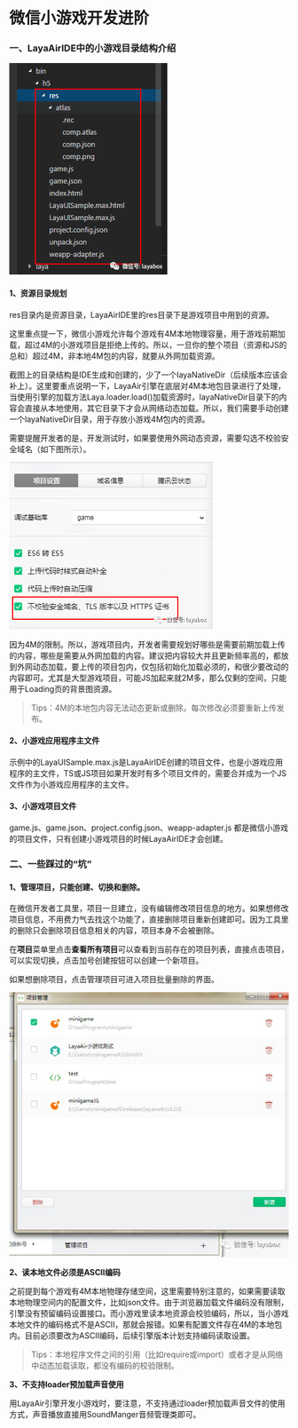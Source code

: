 # 微信小游戏开发进阶

### 一、LayaAirIDE中的小游戏目录结构介绍

![img](img/1.png) 

#### 1、资源目录规划

res目录内是资源目录，LayaAirIDE里的res目录下是游戏项目中用到的资源。

这里重点提一下，微信小游戏允许每个游戏有4M本地物理容量，用于游戏前期加载，超过4M的小游戏项目是拒绝上传的。所以，一旦你的整个项目（资源和JS的总和）超过4M，非本地4M包的内容，就要从外网加载资源。

截图上的目录结构是IDE生成和创建的，少了一个layaNativeDir（后续版本应该会补上）。这里要重点说明一下，LayaAir引擎在底层对4M本地包目录进行了处理，当使用引擎的加载方法Laya.loader.load()加载资源时，layaNativeDir目录下的内容会直接从本地使用，其它目录下才会从网络动态加载。所以，我们需要手动创建一个layaNativeDir目录，用于存放小游戏4M包内的资源。

需要提醒开发者的是，开发测试时，如果要使用外网动态资源，需要勾选不校验安全域名（如下图所示）。

![img](img/2.png) 

因为4M的限制。所以，游戏项目内，开发者需要规划好哪些是需要前期加载上传的内容，哪些是需要从外网加载的内容。建议把内容较大并且更新频率高的，都放到外网动态加载，要上传的项目包内，仅包括初始化加载必须的，和很少要改动的内容即可。尤其是大型游戏项目，可能JS加起来就2M多，那么仅剩的空间，只能用于Loading页的背景图资源。

> Tips：4M的本地包内容无法动态更新或删除。每次修改必须要重新上传发布。

#### 2、小游戏应用程序主文件

示例中的LayaUISample.max.js是LayaAirIDE创建的项目文件，也是小游戏应用程序的主文件，TS或JS项目如果开发时有多个项目文件的，需要合并成为一个JS文件作为小游戏应用程序的主文件。

#### 3、小游戏项目文件

game.js、game.json、project.config.json、weapp-adapter.js 都是微信小游戏的项目文件，只有创建小游戏项目的时候LayaAirIDE才会创建。

### 二、一些踩过的“坑”

#### 1、管理项目，只能创建、切换和删除。

在微信开发者工具里，项目一旦建立，没有编辑修改项目信息的地方。如果想修改项目信息，不用费力气去找这个功能了，直接删除项目重新创建即可。因为工具里的删除只会删除项目信息相关的内容，项目本身不会被删除。

在**项目**菜单里点击**查看所有项目**可以查看到当前存在的项目列表，直接点击项目，可以实现切换，点击加号创建按钮可以创建一个新项目。

如果想删除项目，点击管理项目可进入项目批量删除的界面。

![img](img/4.jpg) 

**2、读本地文件必须是ASCII编码**

之前提到每个游戏有4M本地物理存储空间，这里需要特别注意的，如果需要读取本地物理空间内的配置文件，比如json文件。由于浏览器加载文件编码没有限制，引擎没有预留编码设置接口。而小游戏里读本地资源会校验编码，所以，当小游戏本地文件的编码格式不是ASCII，那就会报错。如果有配置文件存在4M的本地包内。目前必须要改为ASCII编码，后续引擎版本计划支持编码读取设置。

> Tips：本地程序文件之间的引用（比如require或import）或者才是从网络中动态加载读取，都没有编码的校验限制。

**3、不支持loader预加载声音使用**

用LayaAir引擎开发小游戏时，要注意，不支持通过loader预加载声音文件的使用方式，声音播放直接用SoundManger音频管理类即可。